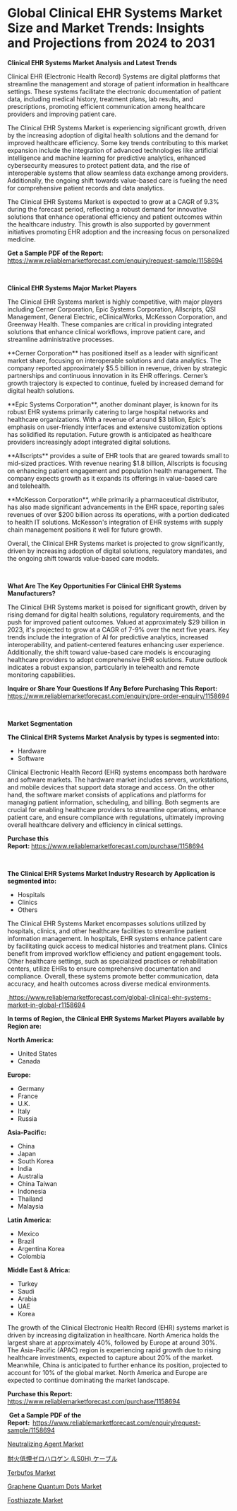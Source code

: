 <p><h1>Global Clinical EHR Systems Market Size and Market Trends: Insights and Projections from 2024 to 2031</h1></p><p><strong>Clinical EHR Systems Market Analysis and Latest Trends</strong></p>
<p><p>Clinical EHR (Electronic Health Record) Systems are digital platforms that streamline the management and storage of patient information in healthcare settings. These systems facilitate the electronic documentation of patient data, including medical history, treatment plans, lab results, and prescriptions, promoting efficient communication among healthcare providers and improving patient care.</p><p>The Clinical EHR Systems Market is experiencing significant growth, driven by the increasing adoption of digital health solutions and the demand for improved healthcare efficiency. Some key trends contributing to this market expansion include the integration of advanced technologies like artificial intelligence and machine learning for predictive analytics, enhanced cybersecurity measures to protect patient data, and the rise of interoperable systems that allow seamless data exchange among providers. Additionally, the ongoing shift towards value-based care is fueling the need for comprehensive patient records and data analytics.</p><p>The Clinical EHR Systems Market is expected to grow at a CAGR of 9.3% during the forecast period, reflecting a robust demand for innovative solutions that enhance operational efficiency and patient outcomes within the healthcare industry. This growth is also supported by government initiatives promoting EHR adoption and the increasing focus on personalized medicine.</p></p>
<p><strong>Get a Sample PDF of the Report:&nbsp;</strong> <a href="https://www.reliablemarketforecast.com/enquiry/request-sample/1158694">https://www.reliablemarketforecast.com/enquiry/request-sample/1158694</a></p>
<p>&nbsp;</p>
<p><strong>Clinical EHR Systems Major Market Players</strong></p>
<p><p>The Clinical EHR Systems market is highly competitive, with major players including Cerner Corporation, Epic Systems Corporation, Allscripts, QSI Management, General Electric, eClinicalWorks, McKesson Corporation, and Greenway Health. These companies are critical in providing integrated solutions that enhance clinical workflows, improve patient care, and streamline administrative processes.</p><p>**Cerner Corporation** has positioned itself as a leader with significant market share, focusing on interoperable solutions and data analytics. The company reported approximately $5.5 billion in revenue, driven by strategic partnerships and continuous innovation in its EHR offerings. Cerner’s growth trajectory is expected to continue, fueled by increased demand for digital health solutions.</p><p>**Epic Systems Corporation**, another dominant player, is known for its robust EHR systems primarily catering to large hospital networks and healthcare organizations. With a revenue of around $3 billion, Epic's emphasis on user-friendly interfaces and extensive customization options has solidified its reputation. Future growth is anticipated as healthcare providers increasingly adopt integrated digital solutions.</p><p>**Allscripts** provides a suite of EHR tools that are geared towards small to mid-sized practices. With revenue nearing $1.8 billion, Allscripts is focusing on enhancing patient engagement and population health management. The company expects growth as it expands its offerings in value-based care and telehealth.</p><p>**McKesson Corporation**, while primarily a pharmaceutical distributor, has also made significant advancements in the EHR space, reporting sales revenues of over $200 billion across its operations, with a portion dedicated to health IT solutions. McKesson's integration of EHR systems with supply chain management positions it well for future growth.</p><p>Overall, the Clinical EHR Systems market is projected to grow significantly, driven by increasing adoption of digital solutions, regulatory mandates, and the ongoing shift towards value-based care models.</p></p>
<p>&nbsp;</p>
<p><strong>What Are The Key Opportunities For Clinical EHR Systems Manufacturers?</strong></p>
<p><p>The Clinical EHR Systems market is poised for significant growth, driven by rising demand for digital health solutions, regulatory requirements, and the push for improved patient outcomes. Valued at approximately $29 billion in 2023, it's projected to grow at a CAGR of 7-9% over the next five years. Key trends include the integration of AI for predictive analytics, increased interoperability, and patient-centered features enhancing user experience. Additionally, the shift toward value-based care models is encouraging healthcare providers to adopt comprehensive EHR solutions. Future outlook indicates a robust expansion, particularly in telehealth and remote monitoring capabilities.</p></p>
<p><strong>Inquire or Share Your Questions If Any Before Purchasing This Report:</strong> <a href="https://www.reliablemarketforecast.com/enquiry/pre-order-enquiry/1158694">https://www.reliablemarketforecast.com/enquiry/pre-order-enquiry/1158694</a></p>
<p>&nbsp;</p>
<p><strong>Market Segmentation</strong></p>
<p><strong>The Clinical EHR Systems Market Analysis by types is segmented into:</strong></p>
<p><ul><li>Hardware</li><li>Software</li></ul></p>
<p><p>Clinical Electronic Health Record (EHR) systems encompass both hardware and software markets. The hardware market includes servers, workstations, and mobile devices that support data storage and access. On the other hand, the software market consists of applications and platforms for managing patient information, scheduling, and billing. Both segments are crucial for enabling healthcare providers to streamline operations, enhance patient care, and ensure compliance with regulations, ultimately improving overall healthcare delivery and efficiency in clinical settings.</p></p>
<p><strong>Purchase this Report:&nbsp;</strong><a href="https://www.reliablemarketforecast.com/purchase/1158694">https://www.reliablemarketforecast.com/purchase/1158694</a></p>
<p>&nbsp;</p>
<p><strong>The Clinical EHR Systems Market Industry Research by Application is segmented into:</strong></p>
<p><ul><li>Hospitals</li><li>Clinics</li><li>Others</li></ul></p>
<p><p>The Clinical EHR Systems Market encompasses solutions utilized by hospitals, clinics, and other healthcare facilities to streamline patient information management. In hospitals, EHR systems enhance patient care by facilitating quick access to medical histories and treatment plans. Clinics benefit from improved workflow efficiency and patient engagement tools. Other healthcare settings, such as specialized practices or rehabilitation centers, utilize EHRs to ensure comprehensive documentation and compliance. Overall, these systems promote better communication, data accuracy, and health outcomes across diverse medical environments.</p></p>
<p><a href="https://www.reliablemarketforecast.com/global-clinical-ehr-systems-market-in-global-r1158694">&nbsp;https://www.reliablemarketforecast.com/global-clinical-ehr-systems-market-in-global-r1158694</a></p>
<p><strong>In terms of Region, the Clinical EHR Systems Market Players available by Region are:</strong></p>
<p>
    <p> <strong> North America: </strong>
        <ul>
            <li>United States</li>
            <li>Canada</li>
        </ul>
        </p> 
    <p> <strong> Europe: </strong>
        <ul>
            <li>Germany</li>
            <li>France</li>
            <li>U.K.</li>
            <li>Italy</li>
            <li>Russia</li>
        </ul>
        </p> 
    <p> <strong> Asia-Pacific: </strong>
        <ul>
            <li>China</li>
            <li>Japan</li>
            <li>South Korea</li>
            <li>India</li>
            <li>Australia</li>
            <li>China Taiwan</li>
            <li>Indonesia</li>
            <li>Thailand</li>
            <li>Malaysia</li>
        </ul>
        </p> 
    <p> <strong> Latin America: </strong>
        <ul>
            <li>Mexico</li>
            <li>Brazil</li>
            <li>Argentina Korea</li>
            <li>Colombia</li>
        </ul>
        </p> 
    <p> <strong> Middle East & Africa: </strong>
        <ul>
            <li>Turkey</li>
            <li>Saudi</li>
            <li>Arabia</li>
            <li>UAE</li>
            <li>Korea</li>
        </ul>
    </p>
    </p>
<p><p>The growth of the Clinical Electronic Health Record (EHR) systems market is driven by increasing digitalization in healthcare. North America holds the largest share at approximately 40%, followed by Europe at around 30%. The Asia-Pacific (APAC) region is experiencing rapid growth due to rising healthcare investments, expected to capture about 20% of the market. Meanwhile, China is anticipated to further enhance its position, projected to account for 10% of the global market. North America and Europe are expected to continue dominating the market landscape.</p></p>
<p><strong>Purchase this Report: </strong><a href="https://www.reliablemarketforecast.com/purchase/1158694">https://www.reliablemarketforecast.com/purchase/1158694</a></p>
<p>&nbsp;<strong>Get a Sample PDF of the Report:&nbsp;&nbsp;</strong><a href="https://www.reliablemarketforecast.com/enquiry/request-sample/1158694">https://www.reliablemarketforecast.com/enquiry/request-sample/1158694</a></p>
<p><strong></strong></p>
<p><p><a href="https://www.linkedin.com/pulse/pioneering-growth-analyzing-global-neutralizing-agent-market-dynamics-n5g1c?trackingId=lNk5TJlIQjq%2FBi02QehPeQ%3D%3D">Neutralizing Agent Market</a></p><p><a href="https://medium.com/@noeluer56546654566/fire-resistant-low-smoke-zero-halogen-ls0h-cables-05ae695e2e85">耐火低煙ゼロハロゲン (LS0H) ケーブル</a></p><p><a href="https://issuu.com/reportprime-2/docs/terbufos-market-size-2030.pptx_540399189b0d2e">Terbufos Market</a></p><p><a href="https://www.linkedin.com/pulse/insights-graphene-quantum-dots-market-players-size-geographical-6i9bc?trackingId=ZBEyF3X1QXOpj9vlBZYaZQ%3D%3D">Graphene Quantum Dots Market</a></p><p><a href="https://issuu.com/reportprime-2/docs/fosthiazate-market-size-2030.pptx_be60711a5910b5">Fosthiazate Market</a></p></p>